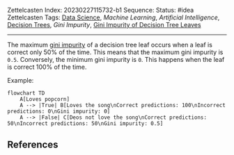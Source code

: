 Zettelcasten Index: 20230227115732-b1
Sequence:
Status: #idea
Zettelcasten Tags: [Data Science](../map-of-content/Data%20Science.md), *Machine Learning*, *Artificial Intelligence*, [Decision Trees](Decision%20Trees.md), *Gini Impurity*, [Gini Impurity of Decision Tree Leaves](Gini%20Impurity%20of%20Decision%20Tree%20Leaves.md)

---

The maximum [gini impurity](Gini%20Impurity%20of%20Decision%20Tree%20Leaves.md) of a decision tree leaf occurs when a leaf is correct only 50% of the time. This means that the maximum gini impurity is `0.5`. Conversely, the minimum gini impurity is `0`. This happens when the leaf is correct 100% of the time.

Example:

````mermaid
flowchart TD
    A[Loves popcorn]
    A --> |True| B[Loves the song\nCorrect predictions: 100\nIncorrect predictions: 0\nGini impurity: 0]
    A --> |False| C[Deos not love the song\nCorrect predictions: 50\nIncorrect predictions: 50\nGini impurity: 0.5]
````

## References

